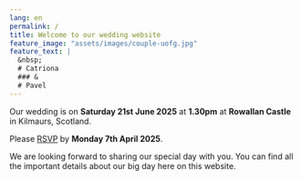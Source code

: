 ```yaml
---
lang: en
permalink: /
title: Welcome to our wedding website
feature_image: "assets/images/couple-uofg.jpg"
feature_text: |
  &nbsp;
  # Catriona
  ### &
  # Pavel
---
```

Our wedding is on **Saturday 21st June 2025** at **1.30pm** at **Rowallan Castle** in
Kilmaurs, Scotland.

Please [RSVP](rsvp) by **Monday 7th April 2025**.

We are looking forward to sharing our special day with you. You can find all the
important details about our big day here on this website.